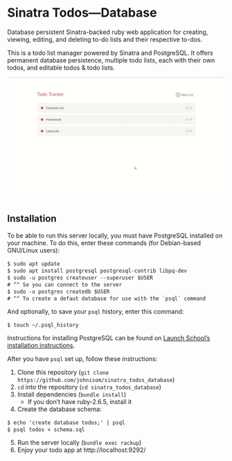 # Sinatra Todos&mdash;Database #

Database persistent Sinatra-backed ruby web application for creating,
viewing, editing, and deleting to-do lists and their respective to-dos. 

This is a todo list manager powered by Sinatra and PostgreSQL. It offers
permanent database persistence, multiple todo lists, each with their own
todos, and editable todos & todo lists.

<p align="center">
  <img alt="GIF screen recording of application in use"
       src="example.gif">
</p>

## Installation ##

To be able to run this server locally, you must have PostgreSQL installed on
your machine. To do this, enter these commands (for Debian-based GNU/Linux
users):

```
$ sudo apt update
$ sudo apt install postgresql postgresql-contrib libpq-dev
$ sudo -u postgres createuser --superuser $USER
# ^^ So you can connect to the server
$ sudo -u postgres createdb $USER
# ^^ To create a defaut database for use with the `psql` command
```

And optionally, to save your `psql` history, enter this command:

```
$ touch ~/.psql_history
```

Instructions for installing PostgreSQL can be found on [Launch School’s
installation instructions][install].

After you have `psql` set up, follow these instructions:

1. Clone this repository (`git clone https://github.com/johnisom/sinatra_todos_database`)
2. `cd` into the repository (`cd sinatra_todos_database`)
3. Install dependencies (`bundle install`)
   - If you don’t have ruby-2.6.5, install it
4. Create the database schema:
```
$ echo 'create database todos;' | psql
$ psql todos < schema.sql
```
5. Run the server locally (`bundle exec rackup`)
6. Enjoy your todo app at http://localhost:9292/

[install]: https://launchschool.com/blog/how-to-install-postgres-for-linux
